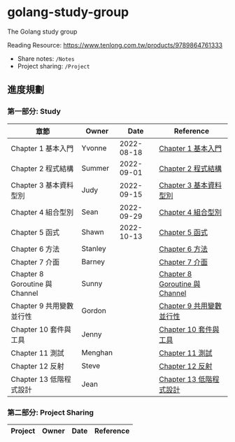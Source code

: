# golang-study-group
The Golang study group

Reading Resource: 
https://www.tenlong.com.tw/products/9789864761333

- Share notes: `/Notes`
- Project sharing: `/Project`


## 進度規劃

### 第一部分: Study

| 章節 | Owner | Date | Reference
|  ---- | ---- | ---- | ---- |
| Chapter 1 基本入門 | Yvonne |2022-08-18| [Chapter 1 基本入門](Notes/Chapter%201%20基本入門.md)|
| Chapter 2 程式結構 | Summer |2022-09-01| [Chapter 2 程式結構](Notes/Chapter%202%20程式結構.md)|
| Chapter 3 基本資料型別 | Judy |2022-09-15| [Chapter 3 基本資料型別](Notes/Chapter%203%20基本資料型別.md)|
| Chapter 4 組合型別 | Sean |2022-09-29| [Chapter 4 組合型別](Notes/Chapter%204%20組合型別.md)|
| Chapter 5 函式 | Shawn |2022-10-13| [Chapter 5 函式](Notes/Chapter%205%20函式.md)|
| Chapter 6 方法 | Stanley || [Chapter 6 方法](Notes/Chapter%206%20方法.md)|
| Chapter 7 介面 | Barney || [Chapter 7 介面](Notes/Chapter%207%20介面.md)|
| Chapter 8 Goroutine 與 Channel | Sunny || [Chapter 8 Goroutine 與 Channel](Notes/Chapter%208%20Goroutine%20與%20Channel.md)|
| Chapter 9 共用變數並行性 | Gordon || [Chapter 9 共用變數並行性](Notes/Chapter%209%20共用變數並行性.md)|
| Chapter 10 套件與工具 | Jenny || [Chapter 10 套件與工具](Notes/Chapter%2010%20套件與工具.md)|
| Chapter 11 測試 | Menghan || [Chapter 11 測試](Notes/Chapter%2011%20測試.md)|
| Chapter 12 反射 | Steve || [Chapter 12 反射](Notes/Chapter%2012%20反射.md)|
| Chapter 13 低階程式設計 | Jean || [Chapter 13 低階程式設計](Notes/Chapter%2013%20低階程式設計.md)|

### 第二部分: Project Sharing

| Project | Owner | Date | Reference
|  ---- | ---- | ---- | ---- |
